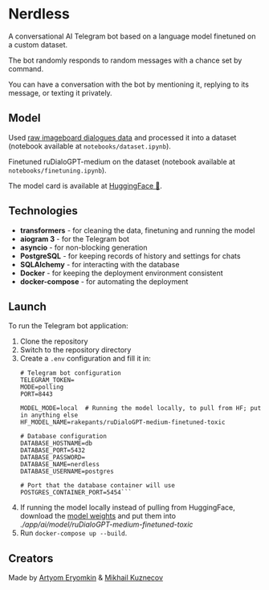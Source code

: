 # Nerdless
A conversational AI Telegram bot based on a language model finetuned on a custom dataset.

The bot randomly responds to random messages with a chance set by command.

You can have a conversation with the bot by mentioning it, replying to its message, or texting it privately.

## Model
Used [raw imageboard dialogues data](https://github.com/Koziev/NLP_Datasets) and processed it into a dataset (notebook available at `notebooks/dataset.ipynb`).

Finetuned ruDialoGPT-medium on the dataset (notebook available at `notebooks/finetuning.ipynb`).

The model card is available at [HuggingFace 🤗](https://huggingface.co/rakepants/ruDialoGPT-medium-finetuned-toxic).
## Technologies
- **transformers** - for cleaning the data, finetuning and running the model
- **aiogram 3** - for the Telegram bot
- **asyncio** - for non-blocking generation
- **PostgreSQL** - for keeping records of history and settings for chats
- **SQLAlchemy** - for interacting with the database 
- **Docker** - for keeping the deployment environment consistent
- **docker-compose** - for automating the deployment
## Launch
To run the Telegram bot application:
1. Clone the repository
2. Switch to the repository directory
3. Create a `.env` configuration and fill it in:
   ```env
   # Telegram bot configuration
   TELEGRAM_TOKEN=
   MODE=polling
   PORT=8443

   MODEL_MODE=local  # Running the model locally, to pull from HF; put in anything else
   HF_MODEL_NAME=rakepants/ruDialoGPT-medium-finetuned-toxic

   # Database configuration
   DATABASE_HOSTNAME=db
   DATABASE_PORT=5432 
   DATABASE_PASSWORD=
   DATABASE_NAME=nerdless
   DATABASE_USERNAME=postgres

   # Port that the database container will use
   POSTGRES_CONTAINER_PORT=5454```
4. If running the model locally instead of pulling from HuggingFace, download the [model weights](https://huggingface.co/rakepants/ruDialoGPT-medium-finetuned-toxic) and put them into *./app/ai/model/ruDialoGPT-medium-finetuned-toxic*
5. Run `docker-compose up --build`.
## Creators
Made by [Artyom Eryomkin](https://github.com/RakePants) & [Mikhail Kuznecov](https://github.com/PixelPantz)
